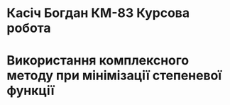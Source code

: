 # Касіч Богдан КМ-83 Курсова робота
# Використання комплексного методу при мінімізації степеневої функції
